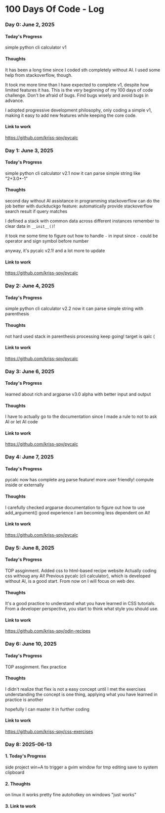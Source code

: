 # 100 Days Of Code - Log

### Day 0: June 2, 2025
<!-- ##### (delete me or comment me out)

**Today's Progress**: Fixed CSS, worked on canvas functionality for the app.

**Thoughts:** I really struggled with CSS, but, overall, I feel like I am slowly getting better at it. Canvas is still new for me, but I managed to figure out some basic functionality.

**Link to work:** [Calculator App](http://www.example.com) -->

#### Today's Progress

simple python cli calculator v1

#### Thoughts

It has been a long time since I coded sth completely without AI. I used some help from stackoverflow, though.

It took me more time than I have expected to complete v1, despite how limited features it has.
This is the very beginning of my 100 days of code challenge.
Don't be afraid of bugs. Find bugs wisely and avoid bugs in advance.

I adopted progressive development philosophy, only coding a simple v1, making it easy to add new features while keeping the core code.

#### Link to work

<https://github.com/kriss-spy/pycalc>

### Day 1: June 3, 2025

#### Today's Progress

simple python cli calculator v2.1
now it can parse simple string like "2+3.0*-1"

#### Thoughts

second day without AI assistance in programming
stackoverflow can do the job
better with duckduckgo feature: automatically provide stackoverflow search result if query matches

I defined a stack with common data across different instances
remember to clear data in `__init__()`!

it took me some time to figure out how to handle `-` in input
since `-` could be operator and sign symbol before number

anyway, it's pycalc v2.1!
and a lot more to update

#### Link to work

<https://github.com/kriss-spy/pycalc>

### Day 2: June 4, 2025

#### Today's Progress

simple python cli calculator v2.2
now it can parse simple string with parenthesis

#### Thoughts

not hard
used stack in parenthesis processing
keep going!
target is qalc (

#### Link to work

<https://github.com/kriss-spy/pycalc>

### Day 3: June 6, 2025

#### Today's Progress

learned about rich and argparse
v3.0 alpha with better input and output

#### Thoughts

I have to actually go to the documentation
since I made a rule to not to ask AI or let AI code

#### Link to work

<https://github.com/kriss-spy/pycalc>

### Day 4: June 7, 2025

#### Today's Progress

pycalc now has complete arg parse feature! more user friendly!
compute inside or externally

#### Thoughts

I carefully checked argparse documentation to figure out how to use add_argument()
good experience
I am becoming less dependent on AI!

#### Link to work

<https://github.com/kriss-spy/pycalc>

### Day 5: June 8, 2025

#### Today's Progress

TOP assginment.
Added css to html-based recipe website
Actually coding css withoug any AI!
Previous pycalc (cli calculator), which is developed without AI, is a good start.
From now on I will focus on web dev.

#### Thoughts

It's a good practice to understand what you have learned in CSS tutorials.
From a developer perspective, you start to think what style you should use.

#### Link to work

<https://github.com/kriss-spy/odin-recipes>

### Day 6: June 10, 2025

#### Today's Progress

TOP assginment.
flex practice

#### Thoughts

I didn't realize that flex is not a easy concept until I met the exercises
understanding the concept is one thing, applying what you have learned in practice is another

hopefully I can master it in further coding

#### Link to work

<https://github.com/kriss-spy/css-exercises>

### Day 8: 2025-06-13

#### 1. Today's Progress

side project
win+A to trigger a gvim window for tmp editing
save to system clipboard

#### 2. Thoughts

on linux it works pretty fine
autohotkey on windows "just works"

#### 3. Link to work
